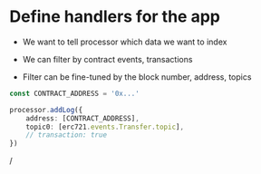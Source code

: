 # Define handlers for the app


- We want to tell processor which data we want to index

- We can filter by contract events, transactions

- Filter can be fine-tuned by the block number, address, topics

```ts
const CONTRACT_ADDRESS = '0x...'

processor.addLog({
    address: [CONTRACT_ADDRESS],
    topic0: [erc721.events.Transfer.topic],
    // transaction: true
})
```


<div class="absolute right-5px bottom-5px">
<SlideCurrentNo /> / <SlidesTotal />
</div>